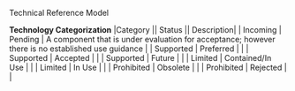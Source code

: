 
Technical Reference Model

__Technology Categorization__
|Category || Status || Description|
| Incoming | Pending | A component that is under evaluation for acceptance; however there is no established use guidance |
| Supported | Preferred | |
| Supported | Accepted | | 
| Supported | Future | | 
| Limited | Contained/In Use | |
| Limited | In Use | |
| Prohibited | Obsolete | |
| Prohibited | Rejected | |

